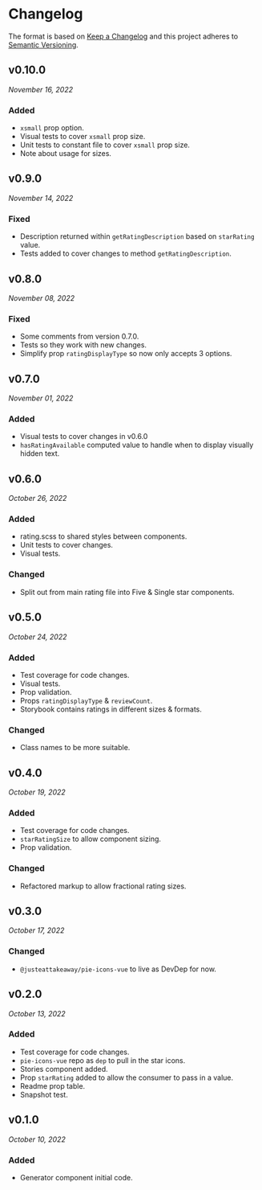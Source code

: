 # Changelog

The format is based on [Keep a Changelog](http://keepachangelog.com/en/1.0.0/)
and this project adheres to [Semantic Versioning](http://semver.org/spec/v2.0.0.html).

v0.10.0
------------------------------
*November 16, 2022*

### Added
- `xsmall` prop option.
- Visual tests to cover `xsmall` prop size.
- Unit tests to constant file to cover `xsmall` prop size.
- Note about usage for sizes.


v0.9.0
------------------------------
*November 14, 2022*

### Fixed
- Description returned within `getRatingDescription` based on `starRating` value.
- Tests added to cover changes to method `getRatingDescription`.


v0.8.0
------------------------------
*November 08, 2022*

### Fixed
- Some comments from version 0.7.0.
- Tests so they work with new changes.
- Simplify prop `ratingDisplayType` so now only accepts 3 options.


v0.7.0
------------------------------
*November 01, 2022*

### Added
- Visual tests to cover changes in v0.6.0
- `hasRatingAvailable` computed value to handle when to display visually hidden text.


v0.6.0
------------------------------
*October 26, 2022*

### Added
- rating.scss to shared styles between components.
- Unit tests to cover changes.
- Visual tests.

### Changed
- Split out from main rating file into Five & Single star components.


v0.5.0
------------------------------
*October 24, 2022*

### Added
- Test coverage for code changes.
- Visual tests.
- Prop validation.
- Props `ratingDisplayType` & `reviewCount`.
- Storybook contains ratings in different sizes & formats.

### Changed
- Class names to be more suitable.


v0.4.0
------------------------------
*October 19, 2022*

### Added
- Test coverage for code changes.
- `starRatingSize` to allow component sizing.
- Prop validation.

### Changed
- Refactored markup to allow fractional rating sizes.


v0.3.0
------------------------------
*October 17, 2022*

### Changed
- `@justeattakeaway/pie-icons-vue` to live as DevDep for now.


v0.2.0
------------------------------
*October 13, 2022*

### Added
- Test coverage for code changes.
- `pie-icons-vue` repo as `dep` to pull in the star icons.
- Stories component added.
- Prop `starRating` added to allow the consumer to pass in a value.
- Readme prop table.
- Snapshot test.


v0.1.0
------------------------------
*October 10, 2022*

### Added
- Generator component initial code.
